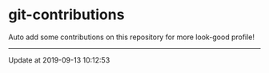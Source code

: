# git-contributions

Auto add some contributions on this repository for more look-good profile!

---

Update at 2019-09-13 10:12:53
